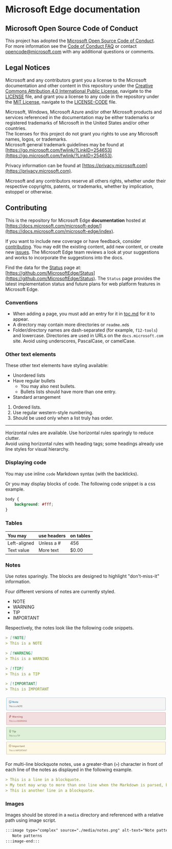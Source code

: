# Microsoft Edge documentation  

## Microsoft Open Source Code of Conduct  

This project has adopted the [Microsoft Open Source Code of Conduct](https://opensource.microsoft.com/codeofconduct).  
For more information see the [Code of Conduct FAQ](https://opensource.microsoft.com/codeofconduct/faq) or contact [opencode@microsoft.com](mailto:opencode@microsoft.com) with any additional questions or comments.  

## Legal Notices  

Microsoft and any contributors grant you a license to the Microsoft documentation and other content in this repository under the [Creative Commons Attribution 4.0 International Public License](https://creativecommons.org/licenses/by/4.0/legalcode), navigate to the [LICENSE](./LICENSE) file, and grant you a license to any code in the repository under the [MIT License](https://opensource.org/licenses/MIT), navigate to the
[LICENSE-CODE](./LICENSE-CODE) file.  

Microsoft, Windows, Microsoft Azure and/or other Microsoft products and services referenced in the documentation may be either trademarks or registered trademarks of Microsoft in the United States and/or other countries.  
The licenses for this project do not grant you rights to use any Microsoft names, logos, or trademarks.  
Microsoft general trademark guidelines may be found at [https://go.microsoft.com/fwlink/?LinkID=254653](https://go.microsoft.com/fwlink/?LinkID=254653).  

Privacy information can be found at [https://privacy.microsoft.com](https://privacy.microsoft.com).  

Microsoft and any contributors reserve all others rights, whether under their respective copyrights, patents, or trademarks, whether by implication, estoppel or otherwise.  

## Contributing  

This is the repository for Microsoft Edge **documentation** hosted at [https://docs.microsoft.com/microsoft-edge/](https://docs.microsoft.com/microsoft-edge/index).  

If you want to include new coverage or have feedback, consider [contributing](./CONTRIBUTING.md).  You may edit the existing content, add new content, or create new [issues](https://github.com/MicrosoftDocs/edge-developer/issues).  The Microsoft Edge team reviews a look at your suggestions and works to incorporate the suggestions into the docs.  

Find the data for the [Status](https://developer.microsoft.com/microsoft-edge/status) page at:  [https://github.com/MicrosoftEdge/Status](https://github.com/MicrosoftEdge/Status).  The `Status` page provides the latest implementation status and future plans for web platform features in Microsoft Edge.

### Conventions  

*   When adding a page, you must add an entry for it in [toc.md](./microsoft-edge/toc.yml) for it to appear.
*   A directory may contain more directories or `readme.md`s
*   Folder/directory names are dash-separated \(for example, `f12-tools`\) and lowercase.  Directories are used in URLs on the `docs.microsoft.com` site.  Avoid using underscores, PascalCase, or camelCase.  

### Other text elements  

These other text elements have styling available:  

*   Unordered lists  
*   Have regular bullets  
    *   You may also nest bullets.  
    *   Bullets lists should have more than one entry.  
*   Standard arrangement 

1.  Ordered lists.  
1.  Use regular western-style numbering.  
1.  Should be used only when a list truly has order.  

---  

Horizontal rules are available.  Use horizontal rules sparingly to reduce clutter.  
Avoid using horizontal rules with heading tags; some headings already use line styles for visual hierarchy.  

### Displaying code  

You may use inline `code` Markdown syntax \(with the backticks\).  

Or you may display blocks of code.  The following code snippet is a css example.  

```css
body {
    background: #fff;
}
```  

### Tables  

| You may | use headers | on tables |  
|:--- |:--- |:--- |  
| Left-aligned | Unless a # | 456 |  
| Text value | More text | $0.00 |  

### Notes  

Use notes sparingly.  The blocks are designed to highlight "don't-miss-it" information.  

Four different versions of notes are currently styled.  

*   NOTE  
*   WARNING  
*   TIP  
*   IMPORTANT  

Respectively, the notes look like the following code snippets.  

```md
> [!NOTE]
> This is a NOTE  
```  

```md
> [!WARNING]
> This is a WARNING  
```  

```md
> [!TIP]
> This is a TIP  
```  

```md
> [!IMPORTANT]
> This is IMPORTANT  
```  

![Note patterns](./media/notes.png)

For multi-line blockquote notes, use a greater-than \(`>`\) character in front of each line of the notes as displayed in the following example.  

```md
> This is a line in a blockquote.  
> My text may wrap to more than one line when the Markdown is parsed, but I must include all my information within a single \(sometimes very long line\) in the Markdown.  
> This is another line in a blockquote.  
```

### Images  

Images should be stored in a `media` directory and referenced with a relative path using image script.  

<!--  `![Note patterns](media/notes.png)`  -->  

```md
:::image type="complex" source="./media/notes.png" alt-text="Note patterns" lightbox="./media/notes.png":::
   Note patterns  
:::image-end:::  
```  

